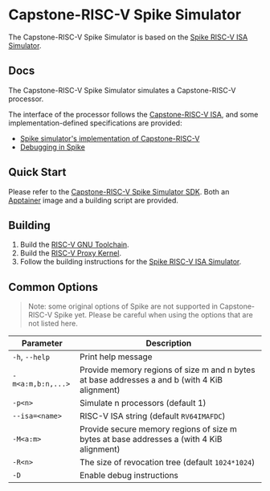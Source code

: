 # Capstone-RISC-V Spike Simulator

The Capstone-RISC-V Spike Simulator is based on the [Spike RISC-V ISA Simulator](https://github.com/riscv-software-src/riscv-isa-sim).

## Docs

The Capstone-RISC-V Spike Simulator simulates a Capstone-RISC-V processor.

The interface of the processor follows the [Capstone-RISC-V ISA](https://capstone.kisp-lab.org/specs/), and some implementation-defined specifications are provided:

- [Spike simulator's implementation of Capstone-RISC-V](docs/spike-impl.adoc)
- [Debugging in Spike](docs/spike-debug.adoc)

## Quick Start

Please refer to the [Capstone-RISC-V Spike Simulator SDK](https://github.com/project-starch/transcapstone-sim).
Both an [Apptainer](https://apptainer.org/) image and a building script are provided.

## Building

1. Build the [RISC-V GNU Toolchain](https://github.com/riscv-collab/riscv-gnu-toolchain/).
2. Build the [RISC-V Proxy Kernel](https://github.com/riscv-software-src/riscv-pk/).
3. Follow the building instructions for the [Spike RISC-V ISA Simulator](https://github.com/riscv-software-src/riscv-isa-sim).

## Common Options

> Note: some original options of Spike are not supported in Capstone-RISC-V Spike yet. Please be careful when using the options that are not listed here.

| Parameter | Description |
| --- | --- |
| `-h`, `--help` | Print help message |
| `-m<a:m,b:n,...>` | Provide memory regions of size m and n bytes at base addresses a and b (with 4 KiB alignment) |
| `-p<n>` | Simulate n processors (default 1) |
| `--isa=<name>` | RISC-V ISA string (default `RV64IMAFDC`)
| `-M<a:m>` | Provide secure memory regions of size m bytes at base addresses a (with 4 KiB alignment) |
| `-R<n>` | The size of revocation tree (default `1024*1024`) |
| `-D` | Enable debug instructions | RISC-V privilege modes supported (default `msu`) |

